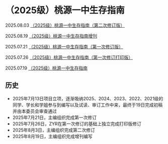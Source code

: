 # （2025级）桃源一中生存指南

2025.08.03 [（2025级）桃源一中生存指南（第二次修订版）](/pdf/2025/2025r2.pdf)

2025.08.19 [（2025级）桃源一中生存指南增刊](/pdf/supplement/2025.pdf)

2025.07.21 [（2025级）桃源一中生存指南（第一次修订版）](/pdf/2025/2025r1.pdf)

2025.07.26 [（2025级）桃源一中生存指南（第一次修订打印版）](/pdf/2025/2025r1-print.pdf)

2025.07.19 [（2025级）桃源一中生存指南](/pdf/2025/2025.pdf)

## 历史

- 2025年7月13日项目立项，逐渐吸纳2025、2024、2023、2022、2021级的同学、学长和学姐参与到编写以及试读、审订工作中来，最终于19日完成初稿并由本委员会审查通过
- 2025年7月21日，主编组织完成第一次修订
- 2025年7月26日，ZYR在第一次修订的基础上独立完成打印版修订
- 2025年8月3日，主编组织完成第二次修订
- 2025年8月19日，主编组织完成增刊编写